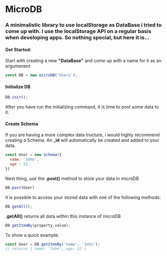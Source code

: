 # MicroDB

### A minimalistic library to use localStorage as DataBase i tried to come up with. I use the localStorage API on a regular basis when developing apps. So nothing special, but here it is...

#### Get Started:

Start with creating a new **"DataBase"** and come up with a name for it as an argumenent

```javascript
const DB = new microDB('Users');
```
#### Initialize DB

```javascript
DB.init();
```
After you have run the initializing command, it is time to post some data to it.

#### Create Schema

If you are having a more complex data tructure, i would highly recommend creating a Schema. An **_id** will automatically be created and added to your data.

```javascript
const User = new Schema({
  name: 'John',
  age : 22
})
```
Next thing, use the **.post()** method to store your data in microDB

```javascript
DB.post(User)
```
It is possible to access your stored data with one of the following methods:

```javascript
DB.getAll();
```
**.getAll()** returns all data within this instance of microDB

```javascript
DB.getItemBy(property,value);
```
To show a quick example:

```javascript
const User = DB.getItmeBy('name', 'John');
// returns { name: 'John', age: 22 }
```



